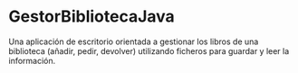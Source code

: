 # GestorBibliotecaJava
Una aplicación de escritorio orientada a gestionar los libros de una biblioteca (añadir, pedir, devolver) utilizando ficheros para guardar y leer la información.
